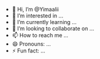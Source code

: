 - 👋 Hi, I’m @Yimaalii
- 👀 I’m interested in ...
- 🌱 I’m currently learning ...
- 💞️ I’m looking to collaborate on ...
- 📫 How to reach me ...
- 😄 Pronouns: ...
- ⚡ Fun fact: ...

<!---
Yimaalii/Yimaalii is a ✨ special ✨ repository because its `README.md` (this file) appears on your GitHub profile.
You can click the Preview link to take a look at your changes.
--->
